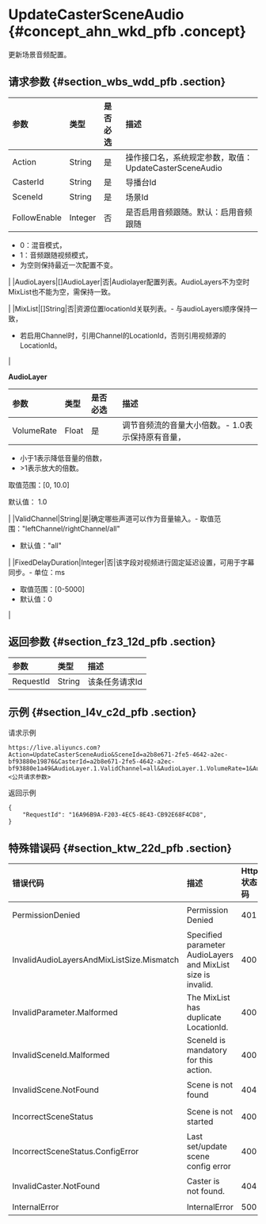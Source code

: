 # UpdateCasterSceneAudio {#concept_ahn_wkd_pfb .concept}

更新场景音频配置。

## 请求参数 {#section_wbs_wdd_pfb .section}

|参数|类型|是否必选|描述|
|:-|:-|:---|:-|
|Action|String|是|操作接口名，系统规定参数，取值：UpdateCasterSceneAudio|
|CasterId|String|是|导播台Id|
|SceneId|String|是|场景Id|
|FollowEnable|Integer|否|是否启用音频跟随。默认：启用音频跟随

-   0：混音模式，
-   1：音频跟随视频模式，
-   为空则保持最近一次配置不变。

|
|AudioLayers|\[\]AudioLayer|否|Audiolayer配置列表。AudioLayers不为空时MixList也不能为空，需保持一致。

|
|MixList|\[\]String|否|资源位置locationId关联列表。-   与audioLayers顺序保持一致，
-   若启用Channel时，引用Channel的LocationId，否则引用视频源的LocationId。

|

**AudioLayer**

|参数|类型|是否必选|描述|
|:-|:-|:---|:-|
|VolumeRate|Float|是|调节音频流的音量大小倍数。-   1.0表示保持原有音量，
-   小于1表示降低音量的倍数，
-   \>1表示放大的倍数。

取值范围：\[0, 10.0\]

默认值： 1.0

|
|ValidChannel|String|是|确定哪些声道可以作为音量输入。-   取值范围："leftChannel/rightChannel/all"
-   默认值："all"

|
|FixedDelayDuration|Integer|否|该字段对视频进行固定延迟设置，可用于字幕同步。-   单位：ms
-   取值范围：\[0-5000\]
-   默认值：0

|

## 返回参数 {#section_fz3_12d_pfb .section}

|参数|类型|描述|
|:-|:-|:-|
|RequestId|String|该条任务请求Id|

## 示例 {#section_l4v_c2d_pfb .section}

请求示例

```
https://live.aliyuncs.com?Action=UpdateCasterSceneAudio&SceneId=a2b8e671-2fe5-4642-a2ec-bf93880e19876&CasterId=a2b8e671-2fe5-4642-a2ec-bf93880e1a49&AudioLayer.1.ValidChannel=all&AudioLayer.1.VolumeRate=1&AudioLayer.2.ValidChannel=all&AudioLayer.2.VolumeRate=1&MixList.1=RV01&MixList.2=RV02&<公共请求参数>
```

返回示例

```
{
    "RequestId": "16A96B9A-F203-4EC5-8E43-CB92E68F4CD8",
}
```

## 特殊错误码 {#section_ktw_22d_pfb .section}

|错误代码|描述|Http状态码|语义|
|:---|:-|:------|:-|
|PermissionDenied|Permission Denied|401|无权访问导播台|
|InvalidAudioLayersAndMixListSize.Mismatch|Specified parameter AudioLayers and MixList size is invalid.|400|AudioLayers 与MixList 元素数量不符|
|InvalidParameter.Malformed|The MixList has duplicate LocationId.|400|MixList中含有相同元素|
|InvalidSceneId.Malformed|SceneId is mandatory for this action.|400|场景ID为空|
|InvalidScene.NotFound|Scene is not found|404|指定场景不存在|
|IncorrectSceneStatus|Scene is not started|400|导播台未启动|
|IncorrectSceneStatus.ConfigError|Last set/update scene config error|400|当前场景配置异常，需要重启|
|InvalidCaster.NotFound|Caster is not found.|404|指定导播台不存在|
|InternalError|InternalError|500|内部错误|


